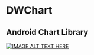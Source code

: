 DWChart
=========
Android Chart Library
---------
[![IMAGE ALT TEXT HERE](http://img.youtube.com/vi/Udy_ThDo5kw/0.jpg)](http://www.youtube.com/watch?v=Udy_ThDo5kw)
